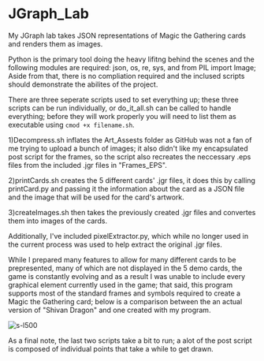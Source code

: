 # JGraph_Lab

My JGraph lab takes JSON representations of Magic the Gathering cards and renders them as images.

Python is the primary tool doing the heavy lifitng behind the scenes and the following modules are required:
json, os, re, sys, and from PIL import Image; Aside from that, there is no compliation required and the inclused scripts should demonstrate the abilites of the project.

There are three seperate scripts used to set everything up; these three scripts can be run individually, or do_it_all.sh can be called to handle everything; before they will work properly you will need to list them as executable using `cmod +x filename.sh`.

1)Decompress.sh inflates the Art_Assests folder as GitHub was not a fan of me trying to upload a bunch of images; it also didn't like my encapsulated post script for the frames, so the script also recreates the neccessary .eps files from the included .jgr files in "Frames_EPS".

2)printCards.sh creates the 5 different cards' .jgr files, it does this by calling printCard.py and passing it the information about the card as a JSON file and the image that will be used for the card's artwork.

3)createImages.sh then takes the previously created .jgr files and convertes them into images of the cards.

Additionally, I've included pixelExtractor.py, which while no longer used in the current process was used to help extract the original .jgr files.

While I prepared many features to allow for many different cards to be prepresented, many of which are not displayed in the 5 demo cards, the game is constantly evolving and as a result I was unable to include every graphical element currently used in the game; that said, this program supports most of the standard frames and symbols required to create a Magic the Gathering card; below is a comparison between the an actual version of "Shivan Dragon" and one created with my program.


![s-l500](https://user-images.githubusercontent.com/7126642/193717328-f9c9d413-5364-4dc2-b8a1-0943d921617c.jpg)

As a final note, the last two scripts take a bit to run; a alot of the post script is composed of individual points that take a while to get drawn.
